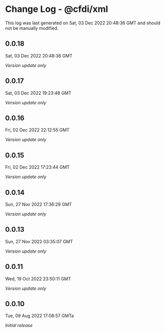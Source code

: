 # Change Log - @cfdi/xml

This log was last generated on Sat, 03 Dec 2022 20:48:36 GMT and should not be manually modified.

## 0.0.18
Sat, 03 Dec 2022 20:48:36 GMT

_Version update only_

## 0.0.17
Sat, 03 Dec 2022 19:23:48 GMT

_Version update only_

## 0.0.16
Fri, 02 Dec 2022 22:12:55 GMT

_Version update only_

## 0.0.15
Fri, 02 Dec 2022 17:23:44 GMT

_Version update only_

## 0.0.14
Sun, 27 Nov 2022 17:36:29 GMT

_Version update only_

## 0.0.13
Sun, 27 Nov 2022 03:35:07 GMT

_Version update only_

## 0.0.11
Wed, 19 Oct 2022 23:50:11 GMT

_Version update only_

## 0.0.10
Tue, 09 Aug 2022 17:08:57 GMTa

_Initial release_

